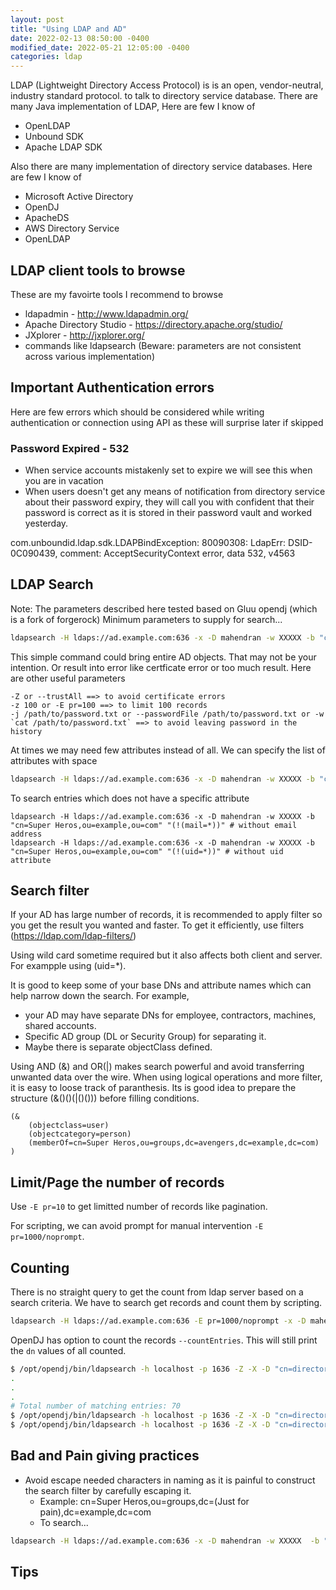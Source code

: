 ```yaml
---
layout: post
title: "Using LDAP and AD"
date: 2022-02-13 08:50:00 -0400
modified_date: 2022-05-21 12:05:00 -0400
categories: ldap
---
```


LDAP (Lightweight Directory Access Protocol) is is an open, vendor-neutral, industry standard protocol. to talk to directory service database.
There are many Java implementation of LDAP, Here are few I know of
- OpenLDAP
- Unbound SDK
- Apache LDAP SDK


Also there are many implementation of directory service databases. Here are few I know of
- Microsoft Active Directory
- OpenDJ
- ApacheDS
- AWS Directory Service
- OpenLDAP

## LDAP client tools to browse
These are my favoirte tools I recommend to browse
- ldapadmin - http://www.ldapadmin.org/
- Apache Directory Studio - https://directory.apache.org/studio/
- JXplorer - http://jxplorer.org/
- commands like ldapsearch (Beware: parameters are not consistent across various implementation)

## Important Authentication errors
Here are few errors which should be considered while writing authentication or connection using API as these will surprise later if skipped

### Password Expired - 532
- When service accounts mistakenly set to expire we will see this when you are in vacation
- When users doesn't get any means of notification from directory service about their password expiry, they will call you with confident that their password is correct as it is stored in their password vault and worked yesterday.

com.unboundid.ldap.sdk.LDAPBindException: 80090308: LdapErr: DSID-0C090439, comment: AcceptSecurityContext error, data 532, v4563



## LDAP Search

Note: The parameters described here tested based on Gluu opendj (which is a fork of forgerock)
Minimum parameters to supply for search...
```sh
ldapsearch -H ldaps://ad.example.com:636 -x -D mahendran -w XXXXX -b "cn=Super Heros,ou=example,ou=com" "objectClass=*"
```
This simple command could bring entire AD objects. That may not be your intention. Or result into error like certficate error or too much result. Here are other useful parameters 

    -Z or --trustAll ==> to avoid certificate errors
    -z 100 or -E pr=100 ==> to limit 100 records
    -j /path/to/password.txt or --passwordFile /path/to/password.txt or -w `cat /path/to/password.txt` ==> to avoid leaving password in the history

At times we may need few attributes instead of all. We can specify the list of attributes with space

```sh
ldapsearch -H ldaps://ad.example.com:636 -x -D mahendran -w XXXXX -b "cn=Super Heros,ou=example,ou=com" "objectClass=*" dn mail
```

To search entries which does not have a specific attribute

```
ldapsearch -H ldaps://ad.example.com:636 -x -D mahendran -w XXXXX -b "cn=Super Heros,ou=example,ou=com" "(!(mail=*))" # without email address
ldapsearch -H ldaps://ad.example.com:636 -x -D mahendran -w XXXXX -b "cn=Super Heros,ou=example,ou=com" "(!(uid=*))" # without uid attribute
```
## Search filter
If your AD has large number of records, it is recommended to apply filter so you get the result you wanted and faster.
To get it efficiently, use filters (https://ldap.com/ldap-filters/)

Using wild card sometime required but it also affects both client and server. For exampple using (uid=*).

It is good to keep some of your base DNs and attribute names which can help narrow down the search.
For example, 
- your AD may have separate DNs for employee, contractors, machines, shared accounts.
- Specific AD group (DL or Security Group) for separating it.
- Maybe there is separate objectClass defined.

Using AND (&) and OR(|) makes search powerful and avoid transferring unwanted data over the wire.
When using logical operations and more filter, it is easy to loose track of paranthesis.
Its is good idea to prepare the structure (&()()(|()())) before filling conditions.

```
(&
    (objectclass=user)
    (objectcategory=person)
    (memberOf=cn=Super Heros,ou=groups,dc=avengers,dc=example,dc=com)
)
```

## Limit/Page the number of records
Use `-E pr=10` to get limitted number of records like pagination.

For scripting, we can avoid prompt for manual intervention `-E pr=1000/noprompt`.

## Counting
There is no straight query to get the count from ldap server based on a search criteria.
We have to search get records and count them by scripting.


```sh
ldapsearch -H ldaps://ad.example.com:636 -E pr=1000/noprompt -x -D mahendran -w XXXXX  -b "dc=example,dc=com" -s sub -a always "(memberOf=cn=Super Heros,ou=groups,dc=avengers,dc=example,dc=com)" dn | grep 'dn:' | wc -l
```


OpenDJ has option to count the records `--countEntries`. This will still print the `dn` values of all counted.
```sh
$ /opt/opendj/bin/ldapsearch -h localhost -p 1636 -Z -X -D "cn=directory manager" --bindPasswordFile /tmp/.pw -b 'dc=example,dc=com' --countEntries 'creationTimestamp=20210607171657.798Z' dn
.
.
.
# Total number of matching entries: 70
$ /opt/opendj/bin/ldapsearch -h localhost -p 1636 -Z -X -D "cn=directory manager" --bindPasswordFile /tmp/.pw -b 'dc=example,dc=com' --countEntries 'creationTimestamp>=20210607171657.798Z' dn
$ /opt/opendj/bin/ldapsearch -h localhost -p 1636 -Z -X -D "cn=directory manager" --bindPasswordFile /tmp/.pw -b 'dc=example,dc=com' --countEntries '(&(creationTimestamp>=20220207000000.000Z)(creationTimestamp<=20220208000000.000Z))' dn
```


## Bad and Pain giving practices
- Avoid escape needed characters in naming as it is painful to construct the search filter by carefully escaping it.
    - Example: cn=Super Heros,ou=groups,dc=(Just for pain),dc=example,dc=com
    - To search...
```sh
ldapsearch -H ldaps://ad.example.com:636 -x -D mahendran -w XXXXX  -b "dc=example,dc=com" -s sub -a always "(memberOf=cn=Super Heros,ou=groups,dc=\28Just for pain\29,dc=example,dc=com)" 
```

## Tips
